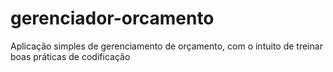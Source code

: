 # gerenciador-orcamento
Aplicação simples de gerenciamento de orçamento, com o intuito de treinar boas práticas de codificação
